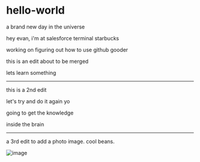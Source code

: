 # hello-world
a brand new day in the universe

hey evan, i'm at salesforce terminal starbucks

working on figuring out how to use github gooder

this is an edit about to be merged

lets learn something

---- 

this is a 2nd edit 

let's try and do it again yo

going to get the knowledge

inside the brain

-----

a 3rd edit to add a photo image. cool beans.

![image](https://i2.wp.com/www.kingdompros.com/wp-content/uploads/2014/08/2014-Pira-Headshot-KPC.jpg?resize=1024%2C705)
